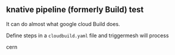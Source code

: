## knative pipeline (formerly Build) test

It can do almost what google cloud Build does.

Define steps in a `cloudbuild.yaml` file and triggermesh will process

cern
